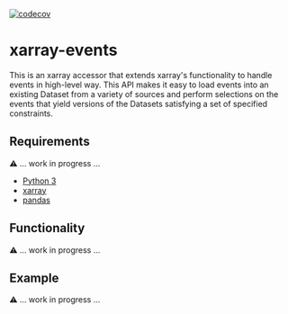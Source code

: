[![codecov](https://codecov.io/gh/teibit/xarray-events/branch/master/graph/badge.svg)](https://codecov.io/gh/teibit/xarray-events)

# xarray-events
This is an xarray accessor that extends xarray's functionality to handle events in high-level way. This API makes it easy to load events into an existing Dataset from a variety of sources and perform selections on the events that yield versions of the Datasets satisfying a set of specified constraints.

## Requirements

⚠️ ... work in progress ...

- [Python 3](https://docs.python.org/3/)
- [xarray](http://xarray.pydata.org/en/stable/index.html)
- [pandas](https://pandas.pydata.org/)

## Functionality

⚠️ ... work in progress ...

## Example

⚠️ ... work in progress ...

